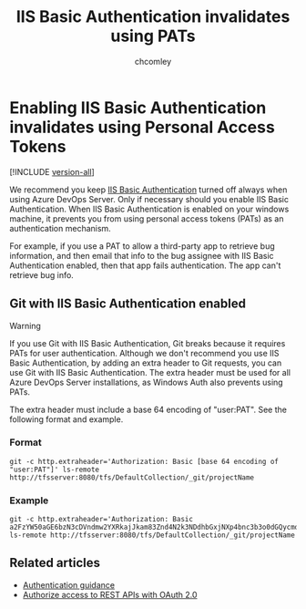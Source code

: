 ﻿---
title: IIS Basic Authentication invalidates using PATs
description: Enabling IIS Basic Authentication invalidates using Personal Access Tokens.
ms.assetid: 173198c4-9b65-4c4a-a8f1-931b6b6c295a
ms.technology: devops-ecosystem
ms.topic: conceptual
monikerRange: '<= azure-devops'
ms.author: chcomley
author: chcomley
ms.date: 09/30/2021
---

# Enabling IIS Basic Authentication invalidates using Personal Access Tokens

[!INCLUDE [version-all](../../../includes/version-all.md)]

We recommend you keep [IIS Basic Authentication]( /iis/configuration/system.webserver/security/authentication/basicauthentication) turned off always when using Azure DevOps Server.  Only if necessary should you enable IIS Basic Authentication. When IIS Basic Authentication is enabled on your windows machine, it prevents you from using personal access tokens (PATs) as an authentication mechanism.

For example, if you use a PAT to allow a third-party app to retrieve bug information, and then email that info to the bug assignee with IIS Basic Authentication enabled, then that app fails authentication. The app can't retrieve bug info.

## Git with IIS Basic Authentication enabled

> [!WARNING]
> If you use Git with IIS Basic Authentication, Git breaks because it requires PATs for user authentication. Although we don't recommend you use IIS Basic Authentication, by adding an extra header to Git requests, you can use Git with IIS Basic Authentication.
> The extra header must be used for all Azure DevOps Server installations, as Windows Auth also prevents using PATs.

The extra header must include a base 64 encoding of "user:PAT". See the following format and example.

### Format

   ```
   git -c http.extraheader='Authorization: Basic [base 64 encoding of "user:PAT"]' ls-remote http://tfsserver:8080/tfs/DefaultCollection/_git/projectName
   ```

### Example

   ```
   git -c http.extraheader='Authorization: Basic a2FzYW50aGE6bzN3cDVndmw2YXRkajJkam83Znd4N2k3NDdhbGxjNXp4bnc3b3o0dGQycmd3d2M1eTdjYQ==' ls-remote http://tfsserver:8080/tfs/DefaultCollection/_git/projectName
   ```

## Related articles

- [Authentication guidance](authentication-guidance.md)
- [Authorize access to REST APIs with OAuth 2.0](oauth.md)
